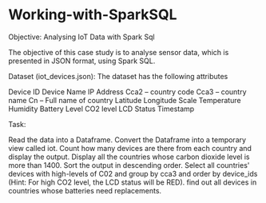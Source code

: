 # Working-with-SparkSQL

Objective: Analysing IoT Data with Spark Sql

The objective of this case study is to analyse sensor data, which is presented in JSON format, using Spark SQL. 


Dataset (iot_devices.json): The dataset has the following attributes

Device ID
Device Name
IP Address
Cca2 – country code
Cca3 – country name
Cn – Full name of country
Latitude
Longitude
Scale
Temperature
Humidity
Battery Level
CO2 level
LCD Status
Timestamp


Task:

Read the data into a Dataframe.
Convert the Dataframe into a temporary view called iot.
Count how many devices are there from each country and display the output.
Display all the countries whose carbon dioxide level is more than 1400. Sort the output in descending order.
Select all countries' devices with high-levels of C02 and group by cca3 and order by device_ids (Hint: For high CO2 level, the LCD status will be RED).
find out all devices in countries whose batteries need replacements.

